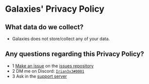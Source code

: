 # Galaxies' Privacy Policy
## What data do we collect?
- Galaxies does not store/collect any of your data.
## Any questions regarding this Privacy Policy?
- 1 [Make an issue](https://github.com/Galaxies-Bot/issues/issues/new) on the [issues repository](../../../issues)
- 2 DM me on Discord: [`Irian3x3#0001`](https://discord.com/channels/720021153594343526)
- 3 Ask in the [support server](https://discord.gg/gyHE56y)
